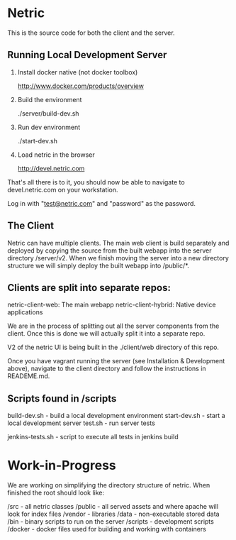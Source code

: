 # Netric
This is the source code for both the client and the server.

## Running Local Development Server

1. Install docker native (not docker toolbox)

    http://www.docker.com/products/overview

2. Build the environment
    
    ./server/build-dev.sh
    
3. Run dev environment

    ./start-dev.sh
    
4. Load netric in the browser

    http://devel.netric.com

That's all there is to it, you should now be able to navigate to 
devel.netric.com on your workstation.

Log in with "test@netric.com" and "password" as the password.

## The Client

Netric can have multiple clients. The main web client is build separately and deployed by
copying the source from the built webapp into the server directory /server/v2. When we finish
moving the server into a new directory structure we will simply deploy the built
webapp into /public/*.

## Clients are split into separate repos:
netric-client-web: The main webapp
netric-client-hybrid: Native device applications

We are in the process of splitting out all the server components from the client. 
Once this is done we will actually split it into a separate repo.

V2 of the netric UI is being built in the ./client/web directory of this repo.

Once you have vagrant running the server (see Installation & Development above), 
navigate to the client directory and follow the instructions in READEME.md.

## Scripts found in /scripts

build-dev.sh - build a local development environment
start-dev.sh - start a local development server
test.sh - run server tests

jenkins-tests.sh - script to execute all tests in jenkins build

# Work-in-Progress

We are working on simplifying the directory structure of netric. When finished the root should 
look like:

/src - all netric classes
/public - all served assets and where apache will look for index files
/vendor - libraries
/data - non-executable stored data
/bin - binary scripts to run on the server
/scripts - development scripts
/docker - docker files used for building and working with containers